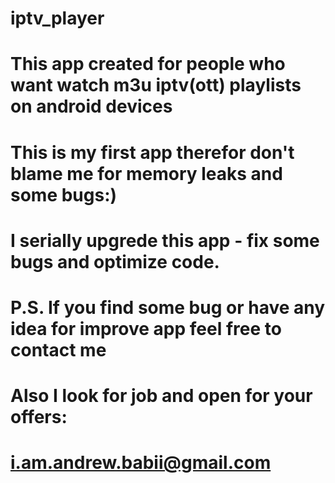 # iptv_player
# This app created for people who want watch m3u iptv(ott) playlists on android devices
# This is my first app therefor don't blame me for memory leaks and some bugs:)
# I serially upgrede this app - fix some bugs and optimize code.
# P.S. If you find some bug or have any idea for improve app feel free to contact me 
# Also I look for job and open for your offers:
# i.am.andrew.babii@gmail.com
